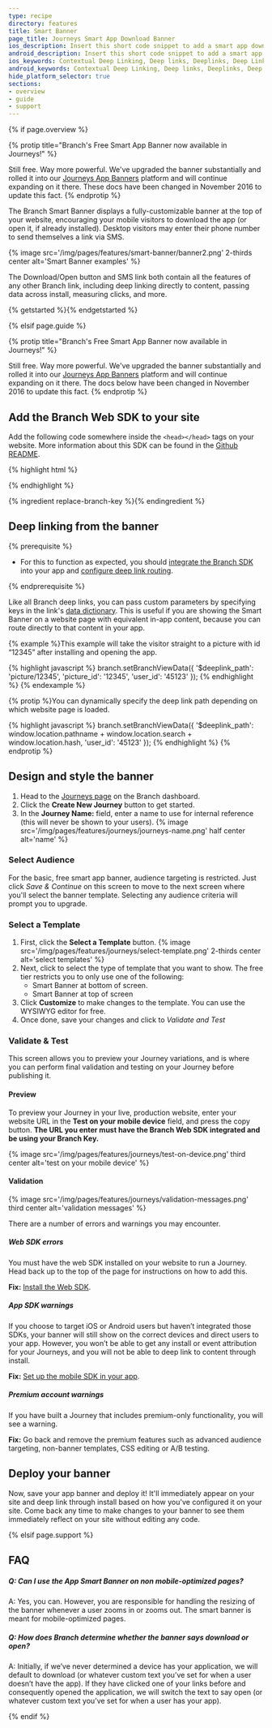 ```yaml
---
type: recipe
directory: features
title: Smart Banner
page_title: Journeys Smart App Download Banner
ios_description: Insert this short code snippet to add a smart app download banner to both your desktop and mobile web pages and drive iOS app downloads.
android_description: Insert this short code snippet to add a smart app download banner to both your desktop and mobile web pages and drive Android app downloads.
ios_keywords: Contextual Deep Linking, Deep links, Deeplinks, Deep Linking, Deeplinking, Deferred Deep Linking, Deferred Deeplinking, Google App Indexing, Google App Invites, Apple Universal Links, Apple Spotlight Search, Facebook App Links, AppLinks, Deepviews, Deep views, Smart Banner, App Download Banner, Banner
android_keywords: Contextual Deep Linking, Deep links, Deeplinks, Deep Linking, Deeplinking, Deferred Deep Linking, Deferred Deeplinking, Google App Indexing, Google App Invites, Apple Universal Links, Apple Spotlight Search, Facebook App Links, AppLinks, Deepviews, Deep views,Smart Banner, App Download Banner, Banner
hide_platform_selector: true
sections:
- overview
- guide
- support
---
```


{% if page.overview %}

{% protip title="Branch's Free Smart App Banner now available in Journeys!" %}

Still free. Way more powerful. We've upgraded the banner substantially and rolled it into our [Journeys App Banners]({{base.url}}/features/journeys/) platform and will continue expanding on it there. These docs have been changed in November 2016 to update this fact.
{% endprotip %}

The Branch Smart Banner displays a fully-customizable banner at the top of your website, encouraging your mobile visitors to download the app (or open it, if already installed). Desktop visitors may enter their phone number to send themselves a link via SMS.

{% image src='/img/pages/features/smart-banner/banner2.png' 2-thirds center alt='Smart Banner examples' %}

The Download/Open button and SMS link both contain all the features of any other Branch link, including deep linking directly to content, passing data across install, measuring clicks, and more.

{% getstarted %}{% endgetstarted %}

{% elsif page.guide %}

{% protip title="Branch's Free Smart App Banner now available in Journeys!" %}

Still free. Way more powerful. We've upgraded the banner substantially and rolled it into our [Journeys App Banners]({{base.url}}/features/journeys/) platform and will continue expanding on it there. The docs below have been changed in November 2016 to update this fact.
{% endprotip %}

## Add the Branch Web SDK to your site

Add the following code somewhere inside the `<head></head>` tags on your website. More information about this SDK can be found in the [Github README](https://github.com/BranchMetrics/web-branch-deep-linking).

{% highlight html %}
<script type="text/javascript">
{% ingredient web-sdk-initialization %}{% endingredient %}
</script>
{% endhighlight %}

{% ingredient replace-branch-key %}{% endingredient %}

## Deep linking from the banner

{% prerequisite %}

- For this to function as expected, you should [integrate the Branch SDK]({{base.url}}/getting-started/sdk-integration-guide) into your app and [configure deep link routing]({{base.url}}/getting-started/deep-link-routing).

{% endprerequisite %}

Like all Branch deep links, you can pass custom parameters by specifying keys in the link's [data dictionary]({{base.url}}/getting-started/configuring-links). This is useful if you are showing the Smart Banner on a website page with equivalent in-app content, because you can route directly to that content in your app.

{% example %}This example will take the visitor straight to a picture with id “12345” after installing and opening the app.

{% highlight javascript %}
branch.setBranchViewData({
    '$deeplink_path': 'picture/12345',
    'picture_id': '12345',
    'user_id': '45123'
});
{% endhighlight %}
{% endexample %}

{% protip %}You can dynamically specify the deep link path depending on which website page is loaded.

{% highlight javascript %}
branch.setBranchViewData({
    '$deeplink_path': window.location.pathname + window.location.search + window.location.hash,
    'user_id': '45123'
});
{% endhighlight %}
{% endprotip %}

## Design and style the banner

1. Head to the [Journeys page](http://dashboard.branch.io/journeys) on the Branch dashboard.
1. Click the **Create New Journey** button to get started.
1. In the **Journey Name:** field, enter a name to use for internal reference (this will never be shown to your users). {% image src='/img/pages/features/journeys/journeys-name.png' half center alt='name' %}

### Select Audience

For the basic, free smart app banner, audience targeting is restricted. Just click *Save & Continue* on this screen to move to the next screen where you'll select the banner template. Selecting any audience criteria will prompt you to upgrade.

### Select a Template

1. First, click the **Select a Template** button. {% image src='/img/pages/features/journeys/select-template.png' 2-thirds center alt='select templates' %}
1. Next, click to select the type of template that you want to show. The free tier restricts you to only use one of the following:
    - Smart Banner at bottom of screen.
    - Smart Banner at top of screen
1. Click **Customize** to make changes to the template. You can use the WYSIWYG editor for free.
1. Once done, save your changes and click to *Validate and Test*

### Validate & Test

This screen allows you to preview your Journey variations, and is where you can perform final validation and testing on your Journey before publishing it.

#### Preview

To preview your Journey in your live, production website, enter your website URL in the **Test on your mobile device** field, and press the copy button. **The URL you enter must have the Branch Web SDK integrated and be using your Branch Key.**

{% image src='/img/pages/features/journeys/test-on-device.png' third center alt='test on your mobile device' %}

#### Validation

{% image src='/img/pages/features/journeys/validation-messages.png' third center alt='validation messages' %}

There are a number of errors and warnings you may encounter.

##### Web SDK errors

You must have the web SDK installed on your website to run a Journey. Head back up to the top of the page for instructions on how to add this.

**Fix:** [Install the Web SDK]({{base.url}}/features/smart-banner/guide/#add-the-branch-web-sdk-to-your-site).

##### App SDK warnings

If you choose to target iOS or Android users but haven’t integrated those SDKs, your banner will still show on the correct devices and direct users to your app. However, you won’t be able to get any install or event attribution for your Journeys, and you will not be able to deep link to content through install.

**Fix:** [Set up the mobile SDK in your app]({{base.url}}/getting-started/sdk-integration-guide).

##### Premium account warnings

If you have built a Journey that includes premium-only functionality, you will see a warning.

**Fix:** Go back and remove the premium features such as advanced audience targeting, non-banner templates, CSS editing or A/B testing.

## Deploy your banner

Now, save your app banner and deploy it! It'll immediately appear on your site and deep link through install based on how you've configured it on your site. Come back any time to make changes to your banner to see them immediately reflect on your site without editing any code.

{% elsif page.support %}

## FAQ

##### Q: Can I use the App Smart Banner on non mobile-optimized pages?

A: Yes, you can. However, you are responsible for handling the resizing of the banner whenever a user zooms in or zooms out. The smart banner is meant for mobile-optimized pages.

##### Q: How does Branch determine whether the banner says download or open?

A: Initially, if we’ve never determined a device has your application, we will default to download (or whatever custom text you’ve set for when a user doesn’t have the app). If they have clicked one of your links before and consequently opened the application, we will switch the text to say open (or whatever custom text you’ve set for when a user has your app).

{% endif %}
